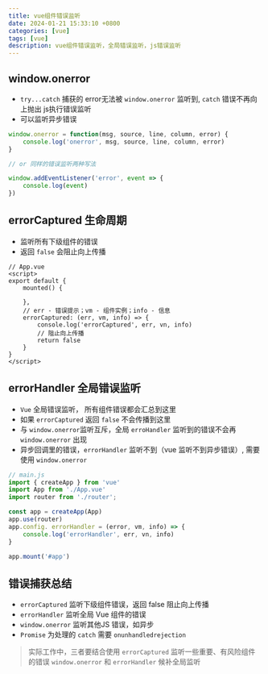 ```yaml
---
title: vue组件错误监听
date: 2024-01-21 15:33:10 +0800
categories: [vue]
tags: [vue]
description: vue组件错误监听，全局错误监听，js错误监听
---
```


## window.onerror
- `try...catch` 捕获的 error无法被 `window.onerror` 监听到, `catch` 错误不再向上抛出
js执行错误监听
- 可以监听异步错误
```js
window.onerror = function(msg, source, line, column, error) {
    console.log('onerror', msg, source, line, column, error)
}

// or 同样的错误监听两种写法

window.addEventListener('error', event => {
    console.log(event)
})
```

## errorCaptured 生命周期
- 监听所有下级组件的错误
- 返回 `false` 会阻止向上传播

```vue
// App.vue
<script>
export default {
    mounted() {

    },
    // err - 错误提示；vm - 组件实例；info - 信息
    errorCaptured: (err, vm, info) => {
        console.log('errorCaptured', err, vn, info)
        // 阻止向上传播
        return false 
    }
}
</script>
```

## errorHandler 全局错误监听
- `Vue` 全局错误监听， 所有组件错误都会汇总到这里
- 如果 `errorCaptured` 返回 `false` 不会传播到这里
- 与 `window.onerror`监听互斥，全局 `erroHandler` 监听到的错误不会再 `window.onerror` 出现
- 异步回调里的错误，`errorHandler` 监听不到（vue 监听不到异步错误）, 需要使用 `window.onerror`

```js
// main.js
import { createApp } from 'vue'
import App from './App.vue'
import router from './router';

const app = createApp(App)
app.use(router)
app.config. errorHandler = (error, vm, info) => {
    console.log('errorHandler', err, vn, info)
}

app.mount('#app')
```

## 错误捕获总结
- `errorCaptured` 监听下级组件错误，返回 false 阻止向上传播
- `errorHandler` 监听全局 Vue 组件的错误
- `window.onerror` 监听其他JS 错误，如异步
- `Promise` 为处理的 `catch` 需要 `onunhandledrejection`

> 实际工作中，三者要结合使用
> `errorCaptured` 监听一些重要、有风险组件的错误
> `window.onerror` 和 `errorHandler` 候补全局监听

